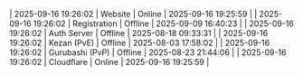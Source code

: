 | 2025-09-16 19:26:02 | Website | Online | 2025-09-16 19:25:59 |
| 2025-09-16 19:26:02 | Registration | Offline | 2025-09-09 16:40:23 |
| 2025-09-16 19:26:02 | Auth Server | Offline | 2025-08-18 09:33:31 |
| 2025-09-16 19:26:02 | Kezan (PvE) | Offline | 2025-08-03 17:58:02 |
| 2025-09-16 19:26:02 | Gurubashi (PvP) | Offline | 2025-08-23 21:44:06 |
| 2025-09-16 19:26:02 | Cloudflare | Online | 2025-09-16 19:25:59 |
